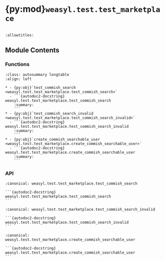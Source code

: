 # {py:mod}`weasyl.test.test_marketplace`

```{py:module} weasyl.test.test_marketplace
```

```{autodoc2-docstring} weasyl.test.test_marketplace
:allowtitles:
```

## Module Contents

### Functions

````{list-table}
:class: autosummary longtable
:align: left

* - {py:obj}`test_commish_search <weasyl.test.test_marketplace.test_commish_search>`
  - ```{autodoc2-docstring} weasyl.test.test_marketplace.test_commish_search
    :summary:
    ```
* - {py:obj}`test_commish_search_invalid <weasyl.test.test_marketplace.test_commish_search_invalid>`
  - ```{autodoc2-docstring} weasyl.test.test_marketplace.test_commish_search_invalid
    :summary:
    ```
* - {py:obj}`create_commish_searchable_user <weasyl.test.test_marketplace.create_commish_searchable_user>`
  - ```{autodoc2-docstring} weasyl.test.test_marketplace.create_commish_searchable_user
    :summary:
    ```
````

### API

````{py:function} test_commish_search(args, result_order)
:canonical: weasyl.test.test_marketplace.test_commish_search

```{autodoc2-docstring} weasyl.test.test_marketplace.test_commish_search
```
````

````{py:function} test_commish_search_invalid()
:canonical: weasyl.test.test_marketplace.test_commish_search_invalid

```{autodoc2-docstring} weasyl.test.test_marketplace.test_commish_search_invalid
```
````

````{py:function} create_commish_searchable_user(username, commish_status='o', commishclass='badge', minprice='10.00', maxprice='15.00', currency='', submittime=arrow.get(1))
:canonical: weasyl.test.test_marketplace.create_commish_searchable_user

```{autodoc2-docstring} weasyl.test.test_marketplace.create_commish_searchable_user
```
````
